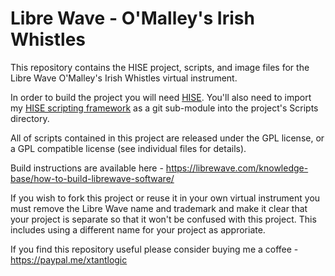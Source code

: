# Libre Wave - O'Malley's Irish Whistles
This repository contains the HISE project, scripts, and image files for the Libre Wave O'Malley's Irish Whistles virtual instrument.

In order to build the project you will need [HISE](https://github.com/christophhart/HISE). You'll also need to import my [HISE scripting framework](https://github.com/davidhealey/HISE-Scripting-Framework) as a git sub-module into the project's Scripts directory.

All of scripts contained in this project are released under the GPL license, or a GPL compatible license (see individual files for details).

Build instructions are available here - https://librewave.com/knowledge-base/how-to-build-librewave-software/

If you wish to fork this project or reuse it in your own virtual instrument you must remove the Libre Wave name and trademark and make it clear that your project is separate so that it won't be confused with this project. This includes using a different name for your project as approriate.

If you find this repository useful please consider buying me a coffee - https://paypal.me/xtantlogic

